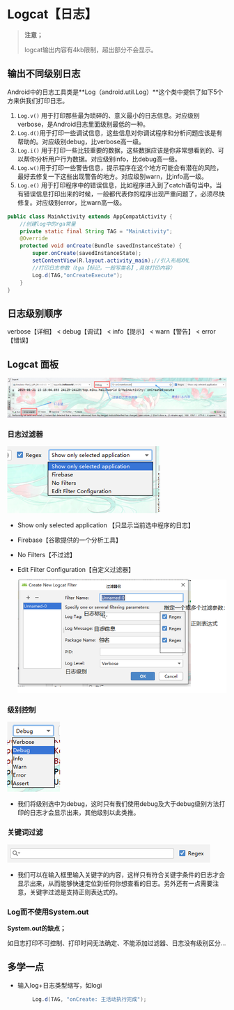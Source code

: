 # Logcat【日志】

> **注意；**
>
> logcat输出内容有4kb限制，超出部分不会显示。

## 输出不同级别日志

Android中的日志工具类是**Log（android.util.Log）**这个类中提供了如下5个方来供我们打印日志。

1. `Log.v()` 用于打印那些最为琐碎的、意义最小的日志信息。对应级别verbose，是Android日志里面级别最低的一种。
2. `Log.d()`用于打印一些调试信息，这些信息对你调试程序和分析问题应该是有帮助的。对应级别debug，比verbose高一级。
3. `Log.i()` 用于打印一些比较重要的数据，这些数据应该是你非常想看到的、可以帮你分析用户行为数据。对应级别info，比debug高一级。
4. `Log.w()`用于打印一些警告信息，提示程序在这个地方可能会有潜在的风险，最好去修复一下这些出现警告的地方。对应级别warn，比info高一级。
5. `Log.e()` 用于打印程序中的错误信息，比如程序进入到了catch语句当中。当有错误信息打印出来的时候，一般都代表你的程序出现严重问题了，必须尽快修复。对应级别error，比warn高一级。

```java
public class MainActivity extends AppCompatActivity {
    //创建log中的rga常量
    private static final String TAG = "MainActivity";
    @Override
    protected void onCreate(Bundle savedInstanceState) {
        super.onCreate(savedInstanceState);
        setContentView(R.layout.activity_main);//引入布局XML
        //打印日志参数（tga【标记，一般写类名】,具体打印内容）
        Log.d(TAG,"onCreateExecute");
    }
}
```



## 日志级别顺序

verbose【详细】 < debug【调试】 < info【提示】 < warn【警告】 < error【错误】

## Logcat 面板

![1566371964144](logcat-images/1566371964144.png)



### 日志过滤器

![1566373863267](logcat-images/1566373863267.png)



- Show only selected application 【只显示当前选中程序的日志】

- Firebase【谷歌提供的一个分析工具】

- No Filters【不过滤】

- Edit Filter Configuration【自定义过滤器】

  

  ![1566374705009](logcat-images/1566374705009.png)

### 级别控制

![1566374984209](logcat-images/1566374984209.png)

- 我们将级别选中为debug，这时只有我们使用debug及大于debug级别方法打印的日志才会显示出来，其他级别以此类推。

### 关键词过滤

![1566375225884](logcat-images/1566375225884.png)



- 我们可以在输入框里输入关键字的内容，这样只有符合关键字条件的日志才会显示出来，从而能够快速定位到任何你想查看的日志。另外还有一点需要注意，关键字过滤是支持正则表达式的。

### Log而不使用System.out

**System.out的缺点；**

如日志打印不可控制、打印时间无法确定、不能添加过滤器、日志没有级别区分…

## 多学一点

- 输入log+日志类型缩写，如logi

```java
        Log.d(TAG, "onCreate: 主活动执行完成");
```

